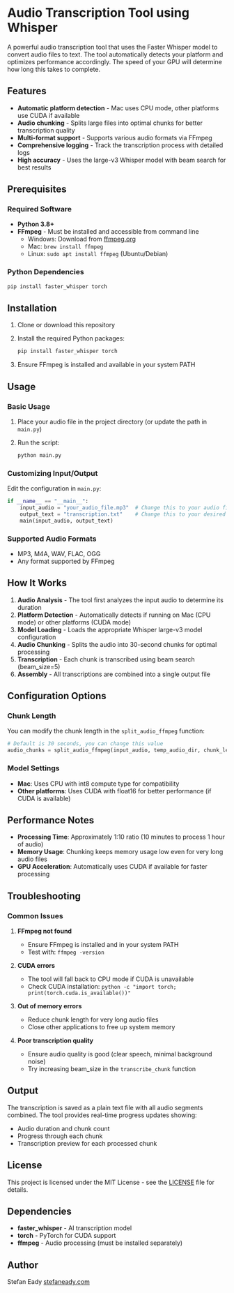 # Audio Transcription Tool using Whisper

A powerful audio transcription tool that uses the Faster Whisper model to convert audio files to text. The tool automatically detects your platform and optimizes performance accordingly.
The speed of your GPU will determine how long this takes to complete.

## Features

- **Automatic platform detection** - Mac uses CPU mode, other platforms use CUDA if available
- **Audio chunking** - Splits large files into optimal chunks for better transcription quality
- **Multi-format support** - Supports various audio formats via FFmpeg
- **Comprehensive logging** - Track the transcription process with detailed logs
- **High accuracy** - Uses the large-v3 Whisper model with beam search for best results

## Prerequisites

### Required Software

- **Python 3.8+**
- **FFmpeg** - Must be installed and accessible from command line
  - Windows: Download from [ffmpeg.org](https://ffmpeg.org/download.html)
  - Mac: `brew install ffmpeg`
  - Linux: `sudo apt install ffmpeg` (Ubuntu/Debian)

### Python Dependencies

```bash
pip install faster_whisper torch
```

## Installation

1. Clone or download this repository
2. Install the required Python packages:

   ```bash
   pip install faster_whisper torch
   ```

3. Ensure FFmpeg is installed and available in your system PATH

## Usage

### Basic Usage

1. Place your audio file in the project directory (or update the path in `main.py`)
2. Run the script:

   ```bash
   python main.py
   ```

### Customizing Input/Output

Edit the configuration in `main.py`:

```python
if __name__ == "__main__":
    input_audio = "your_audio_file.mp3"  # Change this to your audio file
    output_text = "transcription.txt"    # Change this to your desired output file
    main(input_audio, output_text)
```

### Supported Audio Formats

- MP3, M4A, WAV, FLAC, OGG
- Any format supported by FFmpeg

## How It Works

1. **Audio Analysis** - The tool first analyzes the input audio to determine its duration
2. **Platform Detection** - Automatically detects if running on Mac (CPU mode) or other platforms (CUDA mode)
3. **Model Loading** - Loads the appropriate Whisper large-v3 model configuration
4. **Audio Chunking** - Splits the audio into 30-second chunks for optimal processing
5. **Transcription** - Each chunk is transcribed using beam search (beam_size=5)
6. **Assembly** - All transcriptions are combined into a single output file

## Configuration Options

### Chunk Length

You can modify the chunk length in the `split_audio_ffmpeg` function:

```python
# Default is 30 seconds, you can change this value
audio_chunks = split_audio_ffmpeg(input_audio, temp_audio_dir, chunk_length_sec=30)
```

### Model Settings

- **Mac**: Uses CPU with int8 compute type for compatibility
- **Other platforms**: Uses CUDA with float16 for better performance (if CUDA is available)

## Performance Notes

- **Processing Time**: Approximately 1:10 ratio (10 minutes to process 1 hour of audio)
- **Memory Usage**: Chunking keeps memory usage low even for very long audio files
- **GPU Acceleration**: Automatically uses CUDA if available for faster processing

## Troubleshooting

### Common Issues

1. **FFmpeg not found**
   - Ensure FFmpeg is installed and in your system PATH
   - Test with: `ffmpeg -version`

2. **CUDA errors**
   - The tool will fall back to CPU mode if CUDA is unavailable
   - Check CUDA installation: `python -c "import torch; print(torch.cuda.is_available())"`

3. **Out of memory errors**
   - Reduce chunk length for very long audio files
   - Close other applications to free up system memory

4. **Poor transcription quality**
   - Ensure audio quality is good (clear speech, minimal background noise)
   - Try increasing beam_size in the `transcribe_chunk` function

## Output

The transcription is saved as a plain text file with all audio segments combined. The tool provides real-time progress updates showing:

- Audio duration and chunk count
- Progress through each chunk
- Transcription preview for each processed chunk

## License

This project is licensed under the MIT License - see the [LICENSE](LICENSE) file for details.

## Dependencies

- **faster_whisper** - AI transcription model
- **torch** - PyTorch for CUDA support  
- **ffmpeg** - Audio processing (must be installed separately)

## Author

Stefan Eady
[stefaneady.com](https://stefaneady.com)
